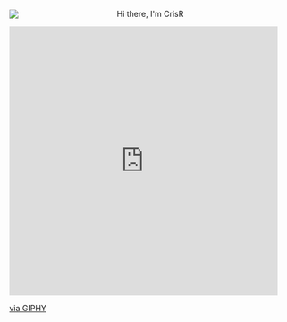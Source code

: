 <div id="header" align="center" style="display: grid; align-items: center; grid-template-columns: 1fr 1fr 1fr; column-gap: 5px;">
  <img src="https://media.giphy.com/media/M9gbBd9nbDrOTu1Mqx"/>
  <p>Hi there, I'm CrisR</p>
</div>
<iframe src="https://giphy.com/embed/TMMbKhReNwZNak8Wah" width="480" height="480" style="" frameBorder="0" class="giphy-embed" allowFullScreen></iframe><p><a href="https://giphy.com/stickers/MicrosoftCloud-microsoft-cloud-ms-TMMbKhReNwZNak8Wah">via GIPHY</a></p>
<!--
**CrisRaptor/CrisRaptor** is a ✨ _special_ ✨ repository because its `README.md` (this file) appears on your GitHub profile.

Here are some ideas to get you started:

- 🔭 I’m currently working on ...
- 🌱 I’m currently learning ...
- 👯 I’m looking to collaborate on ...
- 🤔 I’m looking for help with ...
- 💬 Ask me about ...
- 📫 How to reach me: ...
- 😄 Pronouns: ...
- ⚡ Fun fact: ...
-->
